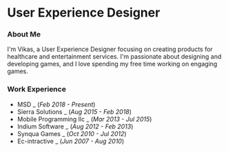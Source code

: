 # User Experience Designer 


### About Me
I'm Vikas, a User Experience Designer focusing on creating products for healthcare and entertainment services. I'm passionate about designing and developing games, and I love spending my free time working on engaging games.

### Work Experience 
- MSD _ (_Feb 2018 - Present_)
- Sierra Solutions _ (_Aug 2015 - Feb 2018_)
- Mobile Programming llc _ (_Mar 2013 - Jul 2015_)
- Indium Software _ (_Aug 2012 - Feb 2013_)
- Synqua Games _ (_Oct 2010 - Jul 2012_)
- Ec-intractive _  (_Jun 2007 - Aug 2010_)
  
